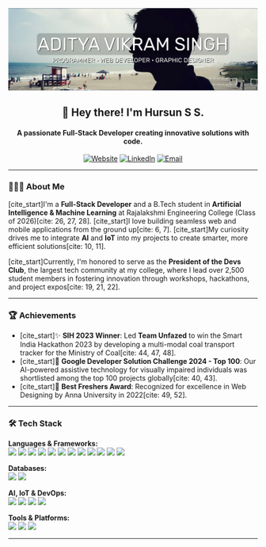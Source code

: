 <img src="https://raw.githubusercontent.com/AVS1508/AVS1508/master/assets/Aditya%20Vikram%20Singh%20Banner.png" alt="Header Banner">

<h2 align="center">
  👋 Hey there! I'm Hursun S S.
</h2>
<h4 align="center">
  A passionate Full-Stack Developer creating innovative solutions with code.
</h4>

<p align="center">
  <a href="https://www.hursunss.com/"><img alt="Website" src="https://img.shields.io/badge/Website-hursunss.com-blue?style=for-the-badge&logo=google-chrome&logoColor=white"></a>
  <a href="https://www.linkedin.com/in/hursun-ss-377659233/"><img alt="LinkedIn" src="https://img.shields.io/badge/LinkedIn-blue?style=for-the-badge&logo=linkedin&logoColor=white"></a>
  <a href="mailto:hursunss@gmail.com"><img alt="Email" src="https://img.shields.io/badge/Gmail-D14836?style=for-the-badge&logo=gmail&logoColor=white"></a>
</p>

---

### 👨🏻‍💻 About Me

[cite_start]I'm a **Full-Stack Developer** and a B.Tech student in **Artificial Intelligence & Machine Learning** at Rajalakshmi Engineering College (Class of 2026)[cite: 26, 27, 28]. [cite_start]I love building seamless web and mobile applications from the ground up[cite: 6, 7]. [cite_start]My curiosity drives me to integrate **AI** and **IoT** into my projects to create smarter, more efficient solutions[cite: 10, 11].

[cite_start]Currently, I'm honored to serve as the **President of the Devs Club**, the largest tech community at my college, where I lead over 2,500 student members in fostering innovation through workshops, hackathons, and project expos[cite: 19, 21, 22].

---

### 🏆 Achievements

-   [cite_start]✨ **SIH 2023 Winner**: Led **Team Unfazed** to win the Smart India Hackathon 2023 by developing a multi-modal coal transport tracker for the Ministry of Coal[cite: 44, 47, 48].
-   [cite_start]🏅 **Google Developer Solution Challenge 2024 - Top 100**: Our AI-powered assistive technology for visually impaired individuals was shortlisted among the top 100 projects globally[cite: 40, 43].
-   [cite_start]🥇 **Best Freshers Award**: Recognized for excellence in Web Designing by Anna University in 2022[cite: 49, 52].

---

### 🛠️ Tech Stack

<p align="left">
  <strong>Languages & Frameworks:</strong><br/>
  <img src="https://img.shields.io/badge/-Python-333333?style=flat&logo=python" />
  <img src="https://img.shields.io/badge/-JavaScript-333333?style=flat&logo=javascript" />
  <img src="https://img.shields.io/badge/-HTML5-333333?style=flat&logo=HTML5" />
  <img src="https://img.shields.io/badge/-CSS-333333?style=flat&logo=CSS3&logoColor=1572B6" />
  <img src="https://img.shields.io/badge/-React-333333?style=flat&logo=react" />
  <img src="https://img.shields.io/badge/-Next.js-333333?style=flat&logo=next.js&logoColor=white" />
  <img src="https://img.shields.io/badge/-React%20Native-333333?style=flat&logo=react" />
  <img src="https://img.shields.io/badge/-Node.js-333333?style=flat&logo=node.js" />
  <img src="https://img.shields.io/badge/-Express.js-333333?style=flat&logo=express" />
  <img src="https://img.shields.io/badge/-Django-333333?style=flat&logo=django" />
  <img src="https://img.shields.io/badge/-Three.js-333333?style=flat&logo=three.js&logoColor=white" />
  <img src="https://img.shields.io/badge/-GLSL-333333?style=flat&logo=opengl" />
</p>

<p align="left">
  <strong>Databases:</strong><br/>
  <img src="https://img.shields.io/badge/-MySQL-333333?style=flat&logo=mysql" />
  <img src="https://img.shields.io/badge/-MongoDB-333333?style=flat&logo=mongodb" />
</p>

<p align="left">
  <strong>AI, IoT & DevOps:</strong><br/>
  <img src="https://img.shields.io/badge/-AI-333333?style=flat&logo=tensorflow" />
  <img src="https://img.shields.io/badge/-ML-333333?style=flat&logo=scikit-learn" />
  <img src="https://img.shields.io/badge/-IoT-333333?style=flat&logo=raspberry-pi" />
  <img src="https://img.shields.io/badge/-DevOps-333333?style=flat&logo=docker" />
</p>

<p align="left">
  <strong>Tools & Platforms:</strong><br/>
  <img src="https://img.shields.io/badge/-Git-333333?style=flat&logo=git" />
  <img src="https://img.shields.io/badge/-GitHub-333333?style=flat&logo=github" />
  <img src="https://img.shields.io/badge/-Visual%20Studio%20Code-333333?style=flat&logo=visual-studio-code&logoColor=007ACC" />
</p>

---
